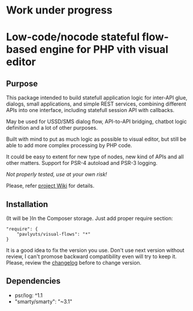 # Work under progress
# Low-code/nocode stateful flow-based engine for PHP vith visual editor

## Purpose

This package intended to build statefull application logic for inter-API glue, dialogs, small applications, and simple REST services, combining different APIs into one interface, including statefull session API with callbacks. 

May be used for USSD/SMS dialog flow, API-to-API bridging, chatbot logic definition and a lot of other purposes.

Built with mind to put as much logic as possible to visual editor, but still be able to add more complex processing by PHP code.

It could be easy to extent for new type of nodes, new kind of APIs and all other matters. Support for PSR-4 autoload and PSR-3 logging.

*Not properly tested, use at your own risk!*

Please, refer [project Wiki](https://github.com/pavlyuts/php-visual-flows/wiki) for details.

## Installation
(It will be }In the Composer storage. Just add proper require section:

    "require": {
        "pavlyuts/visual-flows": "*"
    }
It is a good idea to fix the version you use. Don't use next version without review, I can't promose backward compatibility even will try to keep it. Please, review the [changelog](https://github.com/pavlyuts/php-visual-flows/blob/master/CHANGELOG.md) before to change version.

## Dependencies
- psr/log: ^1.1
- "smarty/smarty": "~3.1"

